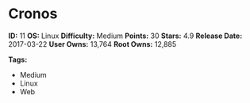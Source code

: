 # Cronos

**ID:** 11
**OS:** Linux
**Difficulty:** Medium
**Points:** 30
**Stars:** 4.9
**Release Date:** 2017-03-22
**User Owns:** 13,764
**Root Owns:** 12,885

**Tags:**
- Medium
- Linux
- Web

